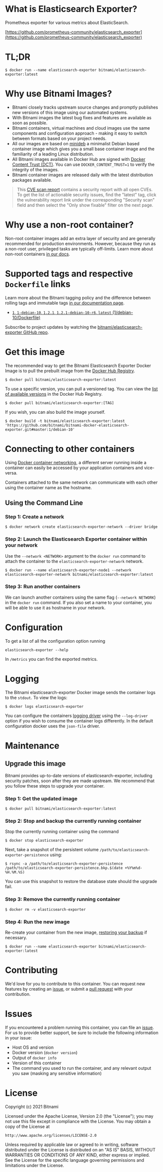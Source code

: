 
# What is Elasticsearch Exporter?

Prometheus exporter for various metrics about ElasticSearch.

[https://github.com/prometheus-community/elasticsearch_exporter](https://github.com/prometheus-community/elasticsearch_exporter)

# TL;DR

```console
$ docker run --name elasticsearch-exporter bitnami/elasticsearch-exporter:latest
```

# Why use Bitnami Images?

* Bitnami closely tracks upstream source changes and promptly publishes new versions of this image using our automated systems.
* With Bitnami images the latest bug fixes and features are available as soon as possible.
* Bitnami containers, virtual machines and cloud images use the same components and configuration approach - making it easy to switch between formats based on your project needs.
* All our images are based on [minideb](https://github.com/bitnami/minideb) a minimalist Debian based container image which gives you a small base container image and the familiarity of a leading Linux distribution.
* All Bitnami images available in Docker Hub are signed with [Docker Content Trust (DCT)](https://docs.docker.com/engine/security/trust/content_trust/). You can use `DOCKER_CONTENT_TRUST=1` to verify the integrity of the images.
* Bitnami container images are released daily with the latest distribution packages available.


> This [CVE scan report](https://quay.io/repository/bitnami/elasticsearch-exporter?tab=tags) contains a security report with all open CVEs. To get the list of actionable security issues, find the "latest" tag, click the vulnerability report link under the corresponding "Security scan" field and then select the "Only show fixable" filter on the next page.

# Why use a non-root container?

Non-root container images add an extra layer of security and are generally recommended for production environments. However, because they run as a non-root user, privileged tasks are typically off-limits. Learn more about non-root containers [in our docs](https://docs.bitnami.com/tutorials/work-with-non-root-containers/).

# Supported tags and respective `Dockerfile` links

Learn more about the Bitnami tagging policy and the difference between rolling tags and immutable tags [in our documentation page](https://docs.bitnami.com/tutorials/understand-rolling-tags-containers/).


* [`1`, `1-debian-10`, `1.2.1`, `1.2.1-debian-10-r6`, `latest` (1/debian-10/Dockerfile)](https://github.com/bitnami/bitnami-docker-elasticsearch-exporter/blob/1.2.1-debian-10-r6/1/debian-10/Dockerfile)

Subscribe to project updates by watching the [bitnami/elasticsearch-exporter GitHub repo](https://github.com/bitnami/bitnami-docker-elasticsearch-exporter).
# Get this image

The recommended way to get the Bitnami Elasticsearch Exporter Docker Image is to pull the prebuilt image from the [Docker Hub Registry](https://hub.docker.com/r/bitnami/elasticsearch-exporter).

```console
$ docker pull bitnami/elasticsearch-exporter:latest
```

To use a specific version, you can pull a versioned tag. You can view the [list of available versions](https://hub.docker.com/r/bitnami/elasticsearch-exporter/tags/) in the Docker Hub Registry.

```console
$ docker pull bitnami/elasticsearch-exporter:[TAG]
```

If you wish, you can also build the image yourself.

```console
$ docker build -t bitnami/elasticsearch-exporter:latest 'https://github.com/bitnami/bitnami-docker-elasticsearch-exporter.git#master:1/debian-10'
```

# Connecting to other containers

Using [Docker container networking](https://docs.docker.com/engine/userguide/networking/), a different server running inside a container can easily be accessed by your application containers and vice-versa.

Containers attached to the same network can communicate with each other using the container name as the hostname.

## Using the Command Line

### Step 1: Create a network

```console
$ docker network create elasticsearch-exporter-network --driver bridge
```

### Step 2: Launch the Elasticsearch Exporter container within your network

Use the `--network <NETWORK>` argument to the `docker run` command to attach the container to the `elasticsearch-exporter-network` network.

```console
$ docker run --name elasticsearch-exporter-node1 --network elasticsearch-exporter-network bitnami/elasticsearch-exporter:latest
```

### Step 3: Run another containers

We can launch another containers using the same flag (`--network NETWORK`) in the `docker run` command. If you also set a name to your container, you will be able to use it as hostname in your network.


# Configuration

To get a list of all the configuration option running

```console
elasticsearch-exporter --help
```

In `/metrics` you can find the exported metrics.

# Logging

The Bitnami elasticsearch-exporter Docker image sends the container logs to the `stdout`. To view the logs:

```console
$ docker logs elasticsearch-exporter
```

You can configure the containers [logging driver](https://docs.docker.com/engine/admin/logging/overview/) using the `--log-driver` option if you wish to consume the container logs differently. In the default configuration docker uses the `json-file` driver.

# Maintenance

## Upgrade this image

Bitnami provides up-to-date versions of elasticsearch-exporter, including security patches, soon after they are made upstream. We recommend that you follow these steps to upgrade your container.

### Step 1: Get the updated image

```console
$ docker pull bitnami/elasticsearch-exporter:latest
```

### Step 2: Stop and backup the currently running container

Stop the currently running container using the command

```console
$ docker stop elasticsearch-exporter
```

Next, take a snapshot of the persistent volume `/path/to/elasticsearch-exporter-persistence` using:

```console
$ rsync -a /path/to/elasticsearch-exporter-persistence /path/to/elasticsearch-exporter-persistence.bkp.$(date +%Y%m%d-%H.%M.%S)
```

You can use this snapshot to restore the database state should the upgrade fail.

### Step 3: Remove the currently running container

```console
$ docker rm -v elasticsearch-exporter
```

### Step 4: Run the new image

Re-create your container from the new image, [restoring your backup](#restoring-a-backup) if necessary.

```console
$ docker run --name elasticsearch-exporter bitnami/elasticsearch-exporter:latest
```

# Contributing

We'd love for you to contribute to this container. You can request new features by creating an [issue](https://github.com/bitnami/bitnami-docker-elasticsearch-exporter/issues), or submit a [pull request](https://github.com/bitnami/bitnami-docker-elasticsearch-exporter/pulls) with your contribution.

# Issues

If you encountered a problem running this container, you can file an [issue](https://github.com/bitnami/bitnami-docker-elasticsearch-exporter/issues/new). For us to provide better support, be sure to include the following information in your issue:

- Host OS and version
- Docker version (`docker version`)
- Output of `docker info`
- Version of this container
- The command you used to run the container, and any relevant output you saw (masking any sensitive information)

# License
Copyright (c) 2021 Bitnami

Licensed under the Apache License, Version 2.0 (the "License");
you may not use this file except in compliance with the License.
You may obtain a copy of the License at

    http://www.apache.org/licenses/LICENSE-2.0

Unless required by applicable law or agreed to in writing, software
distributed under the License is distributed on an "AS IS" BASIS,
WITHOUT WARRANTIES OR CONDITIONS OF ANY KIND, either express or implied.
See the License for the specific language governing permissions and
limitations under the License.
